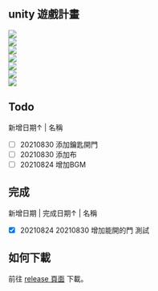 ## unity 遊戲計畫
<a href="https://github.com/jamer56/gameproject"><img src="https://img.shields.io/github/last-commit/jamer56/gameproject?label=%E4%B8%8A%E6%AC%A1%E6%9B%B4%E6%96%B0%E6%97%A5%E6%9C%9F"><br></a>
<a href="https://github.com/jamer56/gameproject"><img src="https://img.shields.io/github/v/release/jamer56/gameproject?label=%E6%9C%80%E6%96%B0%E7%99%BC%E5%B8%83%E7%89%88%E6%9C%AC"><br></a>
<a href="https://github.com/jamer56/gameproject"><img src="https://img.shields.io/github/release-date/jamer56/gameproject?label=%E7%99%BC%E5%B8%83%E6%97%A5%E6%9C%9F"><br></a>
<a href="https://github.com/jamer56/gameproject"><img src="https://img.shields.io/github/v/release/jamer56/gameproject?include_prereleases&label=%E6%9C%80%E6%96%B0%28%E9%A0%90%29%E7%99%BC%E5%B8%83%E7%89%88%E6%9C%AC"><br></a>
<a href="https://github.com/jamer56/gameproject"><img src="https://img.shields.io/github/release-date-pre/jamer56/gameproject?label=%E9%A0%90%E7%99%BC%E5%B8%83%E6%97%A5%E6%9C%9F"><br></a>
<a href="https://github.com/jamer56/gameproject"><img src="https://img.shields.io/github/repo-size/jamer56/gameproject?label=%E5%B0%88%E6%A1%88%E5%A4%A7%E5%B0%8F"><br></a>
<a href="https://github.com/jamer56/gameproject"><img src="https://img.shields.io/github/languages/code-size/jamer56/gameproject?label=%E4%BB%A3%E7%A2%BC%E5%A4%A7%E5%B0%8F"><br></a>

## Todo
新增日期↑ | 名稱
- [ ] 20210830 添加鑰匙開門
- [ ] 20210830 添加布
- [ ] 20210824 增加BGM

## 完成
新增日期 | 完成日期↑ | 名稱
- [x] 20210824 20210830 增加能開的門 測試


## 如何下載
前往 [release 頁面](https://github.com/jamer56/gameproject/releases) 下載。
